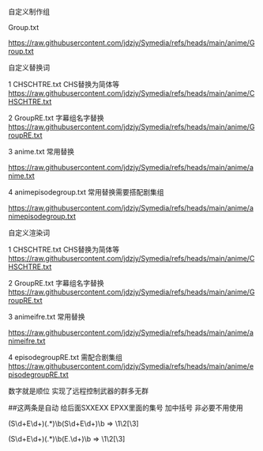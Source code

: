 自定义制作组

Group.txt 

https://raw.githubusercontent.com/jdzjy/Symedia/refs/heads/main/anime/Group.txt

自定义替换词

1 CHSCHTRE.txt CHS替换为简体等 
https://raw.githubusercontent.com/jdzjy/Symedia/refs/heads/main/anime/CHSCHTRE.txt

2 GroupRE.txt 字幕组名字替换 
https://raw.githubusercontent.com/jdzjy/Symedia/refs/heads/main/anime/GroupRE.txt

3 anime.txt 常用替换

https://raw.githubusercontent.com/jdzjy/Symedia/refs/heads/main/anime/anime.txt

4 animepisodegroup.txt 常用替换需要搭配剧集组

https://raw.githubusercontent.com/jdzjy/Symedia/refs/heads/main/anime/animepisodegroup.txt

自定义渲染词

1 CHSCHTRE.txt CHS替换为简体等 
https://raw.githubusercontent.com/jdzjy/Symedia/refs/heads/main/anime/CHSCHTRE.txt

2 GroupRE.txt 字幕组名字替换 
https://raw.githubusercontent.com/jdzjy/Symedia/refs/heads/main/anime/GroupRE.txt

3 animeifre.txt 常用替换 

https://raw.githubusercontent.com/jdzjy/Symedia/refs/heads/main/anime/animeifre.txt

4 episodegroupRE.txt 需配合剧集组 
https://raw.githubusercontent.com/jdzjy/Symedia/refs/heads/main/anime/episodegroupRE.txt

数字就是顺位 实现了远程控制武器的群多无群


##这两条是自动 给后面SXXEXX EPXX里面的集号 加中括号 非必要不用使用


(S\d+E\d+)(.*)\b(S\d+E\d+)\b => \1\2[\3]


(S\d+E\d+)(.*)\b(E.\d+)\b => \1\2[\3]
